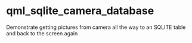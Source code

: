 # qml_sqlite_camera_database

Demonstrate getting pictures from camera all the way to an SQLITE table and back to the screen again
